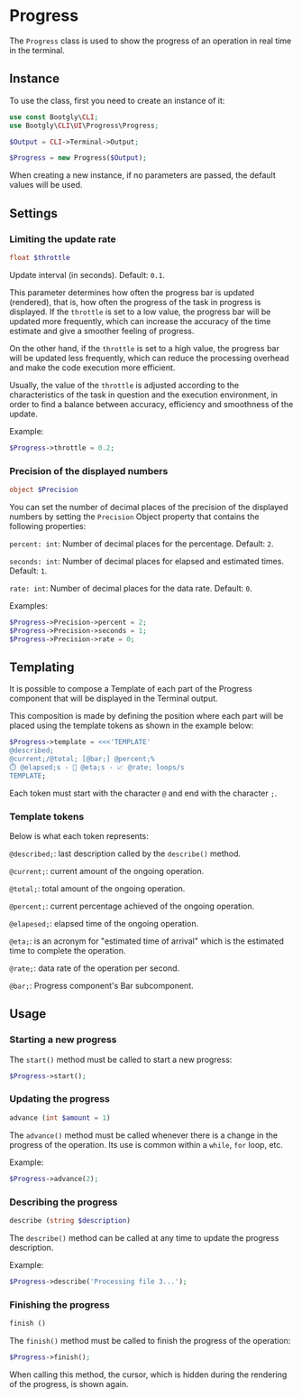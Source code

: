 # Progress

The `Progress` class is used to show the progress of an operation in real time in the terminal.

## Instance

To use the class, first you need to create an instance of it:

```php
use const Bootgly\CLI;
use Bootgly\CLI\UI\Progress\Progress;

$Output = CLI->Terminal->Output;

$Progress = new Progress($Output);
```

When creating a new instance, if no parameters are passed, the default values will be used.

## Settings

### Limiting the update rate

```php
float $throttle
```

Update interval (in seconds). Default: `0.1`.

This parameter determines how often the progress bar is updated (rendered), that is, how often the progress of the task in progress is displayed. If the `throttle` is set to a low value, the progress bar will be updated more frequently, which can increase the accuracy of the time estimate and give a smoother feeling of progress.

On the other hand, if the `throttle` is set to a high value, the progress bar will be updated less frequently, which can reduce the processing overhead and make the code execution more efficient.

Usually, the value of the `throttle` is adjusted according to the characteristics of the task in question and the execution environment, in order to find a balance between accuracy, efficiency and smoothness of the update.

Example:

```php
$Progress->throttle = 0.2;
```

### Precision of the displayed numbers

```php
object $Precision
```

You can set the number of decimal places of the precision of the displayed numbers by setting the `Precision` Object property that contains the following properties:

`percent: int`: Number of decimal places for the percentage. Default: `2`.

`seconds: int`: Number of decimal places for elapsed and estimated times. Default: `1`.

`rate: int`: Number of decimal places for the data rate. Default: `0`.

Examples:

```php
$Progress->Precision->percent = 2;
$Progress->Precision->seconds = 1;
$Progress->Precision->rate = 0;
```

## Templating

It is possible to compose a Template of each part of the Progress component that will be displayed in the Terminal output.

This composition is made by defining the position where each part will be placed using the template tokens as shown in the example below:

```php
$Progress->template = <<<'TEMPLATE'
@described;
@current;/@total; [@bar;] @percent;%
⏱️ @elapsed;s - 🏁 @eta;s - 📈 @rate; loops/s
TEMPLATE;
```

Each token must start with the character `@` and end with the character `;`.

### Template tokens

Below is what each token represents:

`@described;`: last description called by the `describe()` method.

`@current;`: current amount of the ongoing operation.

`@total;`: total amount of the ongoing operation.

`@percent;`: current percentage achieved of the ongoing operation.

`@elapesed;`: elapsed time of the ongoing operation.

`@eta;`: is an acronym for "estimated time of arrival" which is the estimated time to complete the operation.

`@rate;`: data rate of the operation per second.

`@bar;`: Progress component's Bar subcomponent.

## Usage

### Starting a new progress

The `start()` method must be called to start a new progress:

```php
$Progress->start();
```

### Updating the progress

```php
advance (int $amount = 1)
```

The `advance()` method must be called whenever there is a change in the progress of the operation.
Its use is common within a `while`, `for` loop, etc.

Example:

```php
$Progress->advance(2);
```

### Describing the progress

```php
describe (string $description)
```

The `describe()` method can be called at any time to update the progress description.

Example:

```php
$Progress->describe('Processing file 3...');
```

### Finishing the progress

```php
finish ()
```

The `finish()` method must be called to finish the progress of the operation:

```php
$Progress->finish();
```

When calling this method, the cursor, which is hidden during the rendering of the progress, is shown again.
